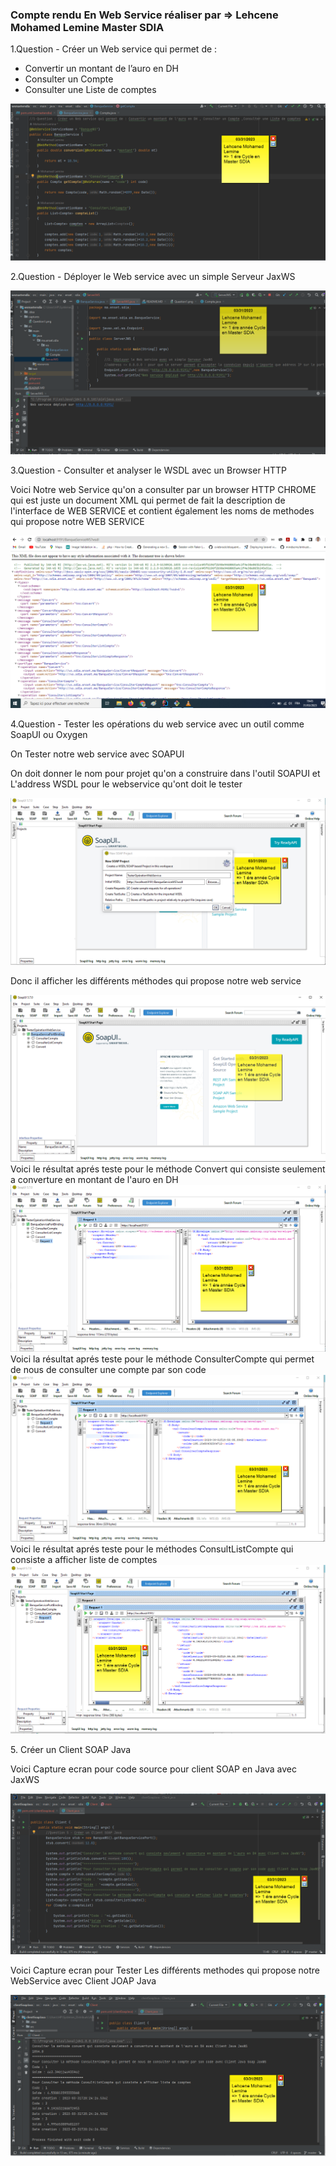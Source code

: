 <h3>Compte rendu En Web Service réaliser par => Lehcene Mohamed Lemine Master SDIA
</h3>
<p>1.Question - Créer un Web service qui permet de : </p>
<ul>
<li>Convertir un montant de l’auro en DH</li>
<li>Consulter un Compte</li>
<li>Consulter une Liste de comptes</li>
</ul>
<img src="captures/Question1.png"/>

<p>2.Question - Déployer le Web service avec un simple Serveur JaxWS</p>
<img src="captures/Question2.png">

<p>3.Question - Consulter et analyser le WSDL avec un Browser HTTP</p>
<p>Voici Notre web Service qu'on a consulter par un browser HTTP CHROME qui est juste un document XML qui permet de fait la description de l'interface de WEB SERVICE et contient également les noms de methodes qui propose notre WEB SERVICE</p>
<img src="captures/Question3.png"/>

<p>4.Question - Tester les opérations du web service avec un outil
comme SoapUI ou Oxygen</p>
<p>On Tester notre web service avec SOAPUI</p>

<p>On doit donner le nom pour projet qu'on a construire dans l'outil SOAPUI et L'address WSDL pour le webservice qu'ont doit le tester</p>
<img src="captures/Question4/img0.png"/>
<p>Donc il afficher les différents méthodes qui propose notre web service</p>
<img src="captures/Question4/img1.png"/>
Voici le résultat aprés teste pour le méthode Convert qui consiste seulement a converture en montant de l'auro en DH
<img src="captures/Question4/img2.png"/>
Voici la résultat aprés teste pour le méthode ConsulterCompte qui permet de nous de consulter une compte par son code
<img src="captures/Question4/img3.png"/>
Voici le résultat aprés teste pour le méthodes ConsultListCompte qui consiste a afficher liste de comptes
<img src="captures/Question4/img4.png"/>


<p>5. Créer un Client SOAP Java</p>
<p>Voici Capture ecran pour code source pour client SOAP en Java avec JaxWS</p>
<img src="captures/Question5/img1.png"/>
<p>Voici Capture ecran pour Tester Les différents methodes qui propose notre WebService avec Client JOAP Java </p>

<img src="captures/Question5/img2.png"/>

